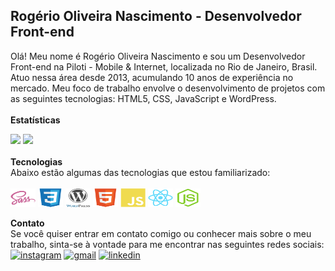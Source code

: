 
## Rogério Oliveira Nascimento - Desenvolvedor Front-end

Olá! Meu nome é Rogério Oliveira Nascimento e sou um Desenvolvedor Front-end na Piloti - Mobile & Internet, localizada no Rio de Janeiro, Brasil. Atuo nessa área desde 2013, acumulando 10 anos de experiência no mercado. Meu foco de trabalho envolve o desenvolvimento de projetos com as seguintes tecnologias: HTML5, CSS, JavaScript e WordPress.
<br><br>
<b>Estatísticas</b>
<div>
  <img height="180em" src="https://github-readme-stats.vercel.app/api?username=rogerinhoon&show_icons=true&theme=holi&include_all_commits=true&count_private=true&show_owner=true"/>
  <img height="180em" src="https://github-readme-stats.vercel.app/api/top-langs/?username=rogerinhoon&layout=compact&langs_count=16&theme=holi"/>
</div>

<br>
<b>Tecnologias</b><br>
Abaixo estão algumas das tecnologias que estou familiarizado:
<br>
<div style="display: inline_block"><br>
  <img align="center" alt="SASS" height="30" width="40" src="https://github.com/devicons/devicon/blob/master/icons/sass/sass-original.svg">
  <img align="center" alt="CSS" height="30" width="40" src="https://raw.githubusercontent.com/devicons/devicon/master/icons/css3/css3-original.svg">
  <img align="center" alt="WordPress" height="30" width="40" src="https://github.com/devicons/devicon/blob/master/icons/wordpress/wordpress-original.svg">
  <img align="center" alt="HTML" height="30" width="40" src="https://raw.githubusercontent.com/devicons/devicon/master/icons/html5/html5-original.svg">
  <img align="center" alt="Js" height="30" width="40" src="https://raw.githubusercontent.com/devicons/devicon/master/icons/javascript/javascript-plain.svg">
  <img align="center" alt="React" height="30" width="40" src="https://raw.githubusercontent.com/devicons/devicon/master/icons/react/react-original.svg">
  <img align="center" alt="NodeJS" height="30" width="40" src="https://github.com/devicons/devicon/blob/master/icons/nodejs/nodejs-original.svg">
</div>

<br>
<b>Contato</b><br>
Se você quiser entrar em contato comigo ou conhecer mais sobre o meu trabalho, sinta-se à vontade para me encontrar nas seguintes redes sociais:
<br>
<div>
  <a href="https://instagram.com/rogerinhoon" target="_blank" title="instagram"><img src="https://img.shields.io/badge/-Instagram-%23E4405F?style=for-the-badge&logo=instagram&logoColor=white" alt="instagram"></a>
  <a href = "mailto: rogerinhoon@gmail.com" target="_blank" title="gmail"><img src="https://img.shields.io/badge/-Gmail-%23333?style=for-the-badge&logo=gmail&logoColor=white" alt="gmail"></a>
  <a href="https://www.linkedin.com/in/rog%C3%A9rio-oliveira-nascimento-984a63110/" target="_blank" title="linkedin"><img src="https://img.shields.io/badge/-LinkedIn-%230077B5?style=for-the-badge&logo=linkedin&logoColor=white" alt="linkedin"></a>
</div>
